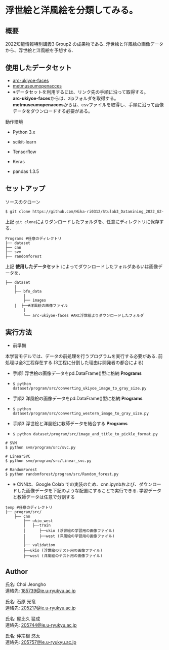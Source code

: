 # 浮世絵と洋風絵を分類してみる。

## 概要

2022知能情報特別講義3 Group2 の成果物である.
浮世絵と洋風絵の画像データから、浮世絵と洋風絵を予想する.

## 使用したデータセット

- [arc-ukiyoe-faces](https://github.com/rois-codh/arc-ukiyoe-faces/)
- [metmuseumopenacces](https://github.com/metmuseum/openaccess)
- ※データセットを利用するには、リンク先の手順に沿って取得する。  
**arc-ukiyoe-faces**からは、zipフォルダを取得する。
**metmuseumopenacces**からは、csvファイルを取得し、手順に沿って画像データをダウンロードする必要がある。

動作環境

- Python 3.x
- scikit-learn
- Tensorflow
- Keras

- pandas 1.3.5

## セットアップ

ソースのクローン

```$ git clone https://github.com/Hika-ri0312/Stulab3_Datamining_2022_G2- ```

上記 ```git clone```によりダンロードしたフォルダを、任意にディレクトリに保存する.

```
Programs #任意のディレクトリ
├── dataset
├── cnn
├── svm
├── randomforest

```


上記 **使用したデータセット** によってダウンロードしたフォルダあるいは画像データを、


```
├── dataset
    |
    ├── bfo_data
        |
        ├── images
	|  ├──#洋風絵の画像ファイル
        |
        └── arc-ukiyoe-faces #ARC浮世絵よりダウンロードしたフォルダ

```


## 実行方法

- 前準備

本学習モデルでは、データの前処理を行うプログラムを実行する必要がある.
前処理は全3工程存在する.(3工程に分割した理由は開発者の都合による)

- 手順1 浮世絵の画像データをpd.DataFrame()型に格納
**Programs**
- ```$ python dataset/program/src/converting_ukiyoe_image_to_gray_size.py ```

- 手順2 洋風絵の画像データをpd.DataFrame()型に格納
**Programs**
- ```$ python dataset/program/src/converting_western_image_to_gray_size.py ```

- 手順3 浮世絵と洋風絵に教師データを結合する
**Programs**
- ```$ python dataset/program/src/image_and_title_to_pickle_format.py ```


```
# SVM
$ python svm/program/src/svc.py
```

```
# LinearSVC
$ python svm/program/src/linear_svc.py
```

```
# RandomForest
$ python randomforest/program/src/Random_forest.py
```

- ※ CNNは、Google Colab での実装のため、cnn.ipynbおよび、ダウンロードした画像データを下記のような配置にすることで実行できる.
学習データと教師データは任意で分割する

```
temp #任意のディレクトリ
├── program/src/
    ├── cnn
        ├── ukio_west
        │   ├──train
        │      ├──ukio (浮世絵の学習用の画像ファイル)
        │      ├──west (洋風絵の学習用の画像ファイル)
        │
        ├── validation
	    ├──ukio (浮世絵のテスト用の画像ファイル)
	    ├──west (洋風絵のテスト用の画像ファイル)
```

## Author

氏名: Choi Jeongho  
連絡先: 185739@ie.u-ryukyu.ac.jp

氏名: 石原 光竜  
連絡先: 205217@ie.u-ryukyu.ac.jp

氏名: 屋比久 猛成  
連絡先: 205744@ie.u-ryukyu.ac.jp

氏名: 仲宗根 悠太  
連絡先: 205757@ie.u-ryukyu.ac.jp
